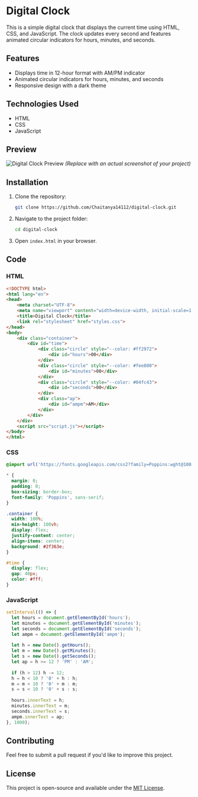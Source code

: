 # Digital Clock

This is a simple digital clock that displays the current time using HTML, CSS, and JavaScript. The clock updates every second and features animated circular indicators for hours, minutes, and seconds.

## Features
- Displays time in 12-hour format with AM/PM indicator
- Animated circular indicators for hours, minutes, and seconds
- Responsive design with a dark theme

## Technologies Used
- HTML
- CSS
- JavaScript

## Preview
![Digital Clock Preview](preview.png) *(Replace with an actual screenshot of your project)*

## Installation
1. Clone the repository:
   ```sh
   git clone https://github.com/Chaitanya14112/digital-clock.git
   ```
2. Navigate to the project folder:
   ```sh
   cd digital-clock
   ```
3. Open `index.html` in your browser.

## Code
### HTML
```html
<!DOCTYPE html>
<html lang="en">
<head>
    <meta charset="UTF-8">
    <meta name="viewport" content="width=device-width, initial-scale=1.0">
    <title>Digital Clock</title>
    <link rel="stylesheet" href="styles.css">
</head>
<body>
    <div class="container">
        <div id="time">
            <div class="circle" style="--color: #ff2972">
                <div id="hours">00</div>
            </div>
            <div class="circle" style="--color: #fee800">
                <div id="minutes">00</div>
            </div>
            <div class="circle" style="--color: #04fc43">
                <div id="seconds">00</div>
            </div>
            <div class="ap">
                <div id="ampm">AM</div>
            </div>
        </div>
    </div>
    <script src="script.js"></script>
</body>
</html>
```

### CSS
```css
@import url('https://fonts.googleapis.com/css2?family=Poppins:wght@100;300;400;500;600;700;800;900&display=swap');

* {
  margin: 0;
  padding: 0;
  box-sizing: border-box;
  font-family: 'Poppins', sans-serif;
}

.container {
  width: 100%;
  min-height: 100vh;
  display: flex;
  justify-content: center;
  align-items: center;
  background: #2f363e;
}

#time {
  display: flex;
  gap: 40px;
  color: #fff;
}
```

### JavaScript
```js
setInterval(() => {
  let hours = document.getElementById('hours');
  let minutes = document.getElementById('minutes');
  let seconds = document.getElementById('seconds');
  let ampm = document.getElementById('ampm');
  
  let h = new Date().getHours();
  let m = new Date().getMinutes();
  let s = new Date().getSeconds();
  let ap = h >= 12 ? 'PM' : 'AM';
  
  if (h > 12) h -= 12;
  h = h < 10 ? '0' + h : h;
  m = m < 10 ? '0' + m : m;
  s = s < 10 ? '0' + s : s;
  
  hours.innerText = h;
  minutes.innerText = m;
  seconds.innerText = s;
  ampm.innerText = ap;
}, 1000);
```

## Contributing
Feel free to submit a pull request if you'd like to improve this project.

## License
This project is open-source and available under the [MIT License](LICENSE).


